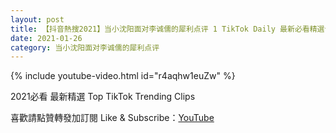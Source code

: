 ```yaml
---
layout: post
title: 【抖音熱搜2021】当小沈阳面对李诚儒的犀利点评 1 TikTok Daily 最新必看精選合集2021 01 26
date: 2021-01-26
category: 当小沈阳面对李诚儒的犀利点评
---
```


{% include youtube-video.html id="r4aqhw1euZw" %}

2021必看 最新精選 Top TikTok Trending Clips

喜歡請點贊轉發加訂閱 Like & Subscribe：[YouTube](https://www.youtube.com/channel/UCAoR7VcanIPd04uEq_GIylA/videos)

